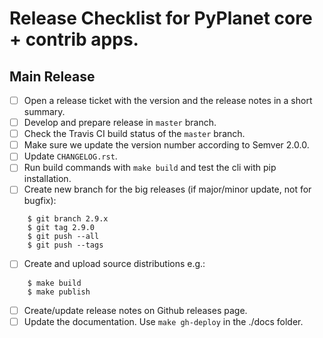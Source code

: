 # Release Checklist for PyPlanet core + contrib apps.

## Main Release

* [ ] Open a release ticket with the version and the release notes in a short summary.
* [ ] Develop and prepare release in ``master`` branch.
* [ ] Check the Travis CI build status of the ``master`` branch.
* [ ] Make sure we update the version number according to Semver 2.0.0.
* [ ] Update `CHANGELOG.rst`.
* [ ] Run build commands with `make build` and test the cli with pip installation.
* [ ] Create new branch for the big releases (if major/minor update, not for bugfix):
```
    $ git branch 2.9.x
    $ git tag 2.9.0
    $ git push --all
    $ git push --tags
```
* [ ] Create and upload source distributions e.g.:
```
    $ make build
    $ make publish
```
* [ ] Create/update release notes on Github releases page.
* [ ] Update the documentation. Use `make gh-deploy` in the ./docs folder.
